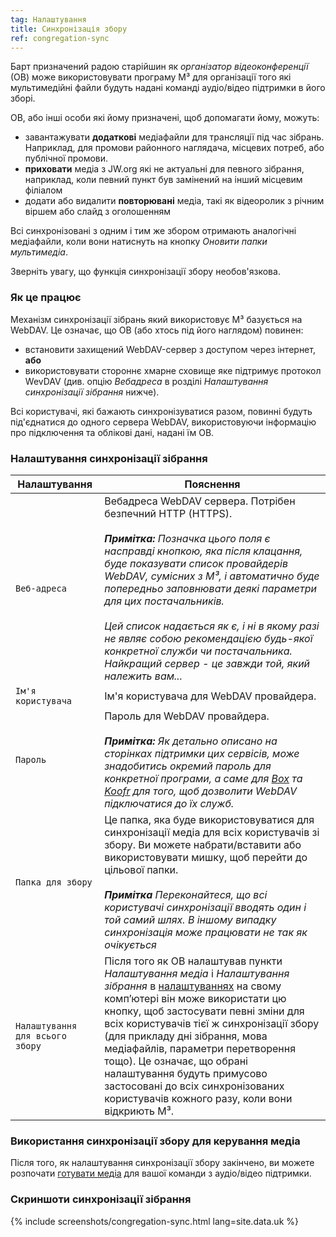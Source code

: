 ```yaml
---
tag: Налаштування
title: Синхронізація збору
ref: congregation-sync
---
```


Барт призначений радою старійшин як *організатор відеоконференції* (ОВ) може використовувати програму M³ для організації того які мультимедійні файли будуть надані команді аудіо/відео підтримки в його зборі.

ОВ, або інші особи які йому призначені, щоб допомагати йому, можуть:

- завантажувати **додаткові** медіафайли для трансляції під час зібрань. Наприклад, для промови районного наглядача, місцевих потреб, або публічної промови.
- **приховати** медіа з JW.org які не актуальні для певного зібрання, наприклад, коли певний пункт був замінений на інший місцевим філіалом
- додати або видалити **повторювані** медіа, такі як відеоролик з річним віршем або слайд з оголошенням

Всі синхронізовані з одним і тим же збором отримають аналогічні медіафайли, коли вони натиснуть на кнопку *Оновити папки мультимедіа*.

Зверніть увагу, що функція синхронізації збору необов'язкова.

### Як це працює

Механізм синхронізації зібрань який використовує M³ базується на WebDAV. Це означає, що ОВ (або хтось під його наглядом) повинен:

- встановити захищений WebDAV-сервер з доступом через інтернет, **або**
- використовувати стороннє хмарне сховище яке підтримує протокол WevDAV (див. опцію *Вебадреса* в розділі *Налаштування синхронізації зібрання* нижче).

Всі користувачі, які бажають синхронізуватися разом, повинні будуть під'єднатися до одного сервера WebDAV, використовуючи інформацію про підключення та облікові дані, надані їм ОВ.

### Налаштування синхронізації зібрання

| Налаштування                    | Пояснення                                                                                                                                                                                                                                                                                                                                                                                                                                                                                                    |
| ------------------------------- | ------------------------------------------------------------------------------------------------------------------------------------------------------------------------------------------------------------------------------------------------------------------------------------------------------------------------------------------------------------------------------------------------------------------------------------------------------------------------------------------------------------ |
| `Веб-адреса`                    | Вебадреса WebDAV сервера. Потрібен безпечний HTTP (HTTPS). <br><br> ***Примітка:** Позначка цього поля є насправді кнопкою, яка після клацання, буде показувати список провайдерів WebDAV, сумісних з M³, і автоматично буде попередньо заповнювати деякі параметри для цих постачальників. <br><br> Цей список надається як є, і ні в якому разі не являє собою рекомендацією будь-якої конкретної служби чи постачальника. Найкращий сервер - це завжди той, який належить вам...* |
| `Ім'я користувача`              | Ім'я користувача для WebDAV провайдера.                                                                                                                                                                                                                                                                                                                                                                                                                                                                      |
| `Пароль`                        | Пароль для WebDAV провайдера. <br><br> ***Примітка:** Як детально описано на сторінках підтримки цих сервісів, може знадобитись окремий пароль для конкретної програми, а саме для [Box](https://support.box.com/hc/en-us/articles/360043696414-WebDAV-with-Box) та [Koofr](https://koofr.eu/help/koofr_with_webdav/how-do-i-connect-a-service-to-koofr-through-webdav/) для того, щоб дозволити WebDAV підключатися до їх служб.*                                                               |
| `Папка для збору`               | Це папка, яка буде використовуватися для синхронізації медіа для всіх користувачів зі збору. Ви можете набрати/вставити або використовувати мишку, щоб перейти до цільової папки. <br><br>***Примітка** Переконайтеся, що всі користувачі синхронізації вводять один і той самий шлях. В іншому випадку синхронізація може працювати не так як очікується*                                                                                                                                       |
| `Налаштування для всього збору` | Після того як ОВ налаштував пункти *Налаштування медіа* і *Налаштування зібрання* в [налаштуваннях]({{page.lang}}/#configuration) на свому компʼютері він може використати цю кнопку, щоб застосувати певні зміни для всіх користувачів тієї ж синхронізації збору (для прикладу дні зібрання, мова медіафайлів, параметри перетворення тощо). Це означає, що обрані налаштування будуть примусово застосовані до всіх синхронізованих користувачів кожного разу, коли вони відкриють M³.                    |

### Використання синхронізації збору для керування медіа

Після того, як налаштування синхронізації збору закінчено, ви можете розпочати [готувати медіа]({{page.lang}}/#manage-media) для вашої команди з аудіо/відео підтримки.

### Скриншоти синхронізації зібрання

{% include screenshots/congregation-sync.html lang=site.data.uk %}
